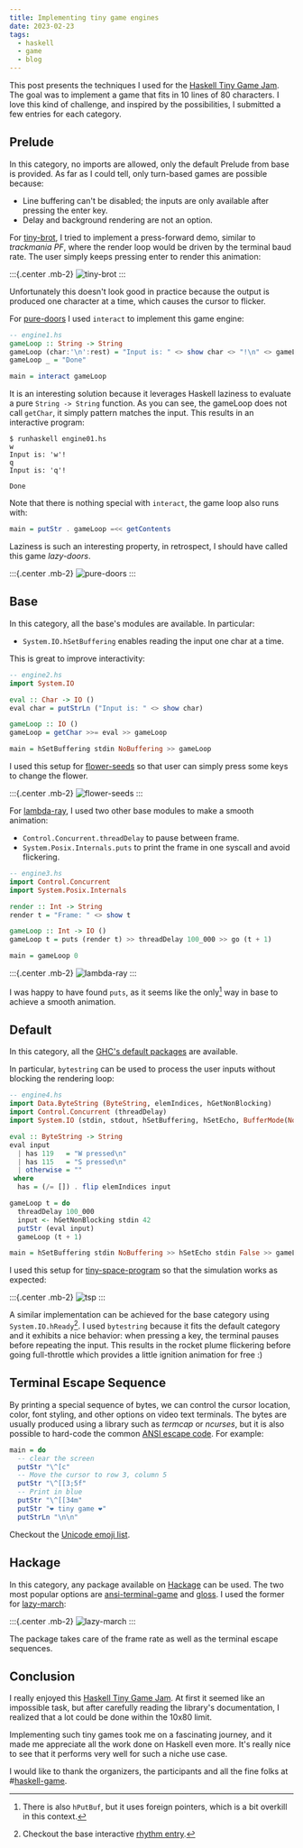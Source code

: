 ```yaml
---
title: Implementing tiny game engines
date: 2023-02-23
tags:
  - haskell
  - game
  - blog
---
```


This post presents the techniques I used for the [Haskell Tiny Game Jam][tiny-games-hs].
The goal was to implement a game that fits in 10 lines of 80 characters.
I love this kind of challenge, and inspired by the possibilities, I submitted a few entries for each category.

## Prelude

In this category, no imports are allowed, only the default Prelude from base is provided.
As far as I could tell, only turn-based games are possible because:

- Line buffering can't be disabled; the inputs are only available after pressing the enter key.
- Delay and background rendering are not an option.

For [tiny-brot], I tried to implement a press-forward demo, similar to *trackmania PF*, where
the render loop would be driven by the terminal baud rate.
The user simply keeps pressing enter to render this animation:

:::{.center .mb-2}
![tiny-brot](../static/tiny-brot.gif)
:::

Unfortunately this doesn't look good in practice because the output is produced one character at a time, which causes the cursor to flicker.

For [pure-doors] I used `interact` to implement this game engine:

```haskell
-- engine1.hs
gameLoop :: String -> String
gameLoop (char:'\n':rest) = "Input is: " <> show char <> "!\n" <> gameLoop rest
gameLoop _ = "Done"

main = interact gameLoop
```

It is an interesting solution because it leverages Haskell laziness to evaluate
a pure `String -> String` function. As you can see, the gameLoop does not
call `getChar`, it simply pattern matches the input. This results in
an interactive program:

```ShellSession
$ runhaskell engine01.hs
w
Input is: 'w'!
q
Input is: 'q'!

Done
```

Note that there is nothing special with `interact`, the game loop also runs with:

```haskell
main = putStr . gameLoop =<< getContents
```

Laziness is such an interesting property, in retrospect, I should have called this game *lazy-doors*.

:::{.center .mb-2}
![pure-doors](../static/pure-doors.png)
:::


## Base

In this category, all the base's modules are available. In particular:

- `System.IO.hSetBuffering` enables reading the input one char at a time.

This is great to improve interactivity:

```haskell
-- engine2.hs
import System.IO

eval :: Char -> IO ()
eval char = putStrLn ("Input is: " <> show char)

gameLoop :: IO ()
gameLoop = getChar >>= eval >> gameLoop

main = hSetBuffering stdin NoBuffering >> gameLoop
```

I used this setup for [flower-seeds] so that user can simply press some keys to change the flower.

:::{.center .mb-2}
![flower-seeds](../static/flower-seeds.png)
:::


For [lambda-ray], I used two other base modules to make a smooth animation:

- `Control.Concurrent.threadDelay` to pause between frame.
- `System.Posix.Internals.puts` to print the frame in one syscall and avoid flickering.

```haskell
-- engine3.hs
import Control.Concurrent
import System.Posix.Internals

render :: Int -> String
render t = "Frame: " <> show t

gameLoop :: Int -> IO ()
gameLoop t = puts (render t) >> threadDelay 100_000 >> go (t + 1)

main = gameLoop 0
```

:::{.center .mb-2}
![lambda-ray](../static/lambda-ray.gif)
:::

I was happy to have found `puts`, as it seems like the only[^1] way in base to achieve a smooth animation.

[^1]: There is also `hPutBuf`, but it uses foreign pointers, which is a bit overkill in this context.


## Default

In this category, all the [GHC's default packages][ghc-default] are available.

In particular, `bytestring` can be used to process the user inputs without blocking the rendering loop:

```haskell
-- engine4.hs
import Data.ByteString (ByteString, elemIndices, hGetNonBlocking)
import Control.Concurrent (threadDelay)
import System.IO (stdin, stdout, hSetBuffering, hSetEcho, BufferMode(NoBuffering))

eval :: ByteString -> String
eval input
  | has 119   = "W pressed\n"
  | has 115   = "S pressed\n"
  | otherwise = ""
 where
  has = (/= []) . flip elemIndices input

gameLoop t = do
  threadDelay 100_000
  input <- hGetNonBlocking stdin 42
  putStr (eval input)
  gameLoop (t + 1)

main = hSetBuffering stdin NoBuffering >> hSetEcho stdin False >> gameLoop 0
```

I used this setup for [tiny-space-program][tsp] so that the simulation works as expected:

:::{.center .mb-2}
![tsp](../static/tsp.gif)
:::

A similar implementation can be achieved for the base category using `System.IO.hReady`[^2].
I used `bytestring` because it fits the default category and it exhibits a nice behavior:
when pressing a key, the terminal pauses before repeating the input.
This results in the rocket plume flickering before going full-throttle which provides a little ignition animation for free :)

[^2]: Checkout the base interactive [rhythm entry](https://github.com/haskell-game/tiny-games-hs/tree/main/base/rhythm#readme).

## Terminal Escape Sequence

By printing a special sequence of bytes, we can control the cursor location, color, font styling, and other options on video text terminals.
The bytes are usually produced using a library such as *termcap* or *ncurses*, but it is also possible to hard-code the common [ANSI escape code][ansi-escape-code].
For example:

```haskell
main = do
  -- clear the screen
  putStr "\^[c"
  -- Move the cursor to row 3, column 5
  putStr "\^[[3;5f"
  -- Print in blue
  putStr "\^[[34m"
  putStr "❤ tiny game ❤"
  putStrLn "\n\n"
```

Checkout the [Unicode emoji list](https://unicode.org/emoji/charts/full-emoji-list.html).

## Hackage

In this category, any package available on [Hackage][hackage] can be used. The two most popular options are [ansi-terminal-game] and [gloss].
I used the former for [lazy-march]:

:::{.center .mb-2}
![lazy-march](../static/lazy-march.gif)
:::

The package takes care of the frame rate as well as the terminal escape sequences.


## Conclusion

I really enjoyed this [Haskell Tiny Game Jam][tiny-games-hs].
At first it seemed like an impossible task, but after carefully reading the library's documentation,
I realized that a lot could be done within the 10x80 limit.

Implementing such tiny games took me on a fascinating journey, and it made me appreciate
all the work done on Haskell even more. It's really nice to see that it performs very
well for such a niche use case.

I would like to thank the organizers, the participants and all the fine folks at #[haskell-game](https://matrix.to/#/#haskell-game:matrix.org).

[tiny-games-hs]: https://github.com/haskell-game/tiny-games-hs#readme
[pure-doors]: https://github.com/haskell-game/tiny-games-hs/tree/main/prelude/pure-doors#readme
[tiny-brot]: https://github.com/haskell-game/tiny-games-hs/tree/main/prelude/tiny-brot#readme
[flower-seeds]: https://github.com/haskell-game/tiny-games-hs/tree/main/base/flower-seeds#readme
[lambda-ray]: https://github.com/haskell-game/tiny-games-hs/tree/main/base/lambda-ray#readme
[tsp]: https://github.com/haskell-game/tiny-games-hs/tree/main/default/tsp#readme
[lazy-march]: https://github.com/haskell-game/tiny-games-hs/tree/main/hackage/lazy-march#readme
[ansi-escape-code]: https://en.wikipedia.org/wiki/ANSI_escape_code
[ghc-default]: https://downloads.haskell.org/ghc/latest/docs/libraries/index.html
[ansi-terminal-game]: https://hackage.haskell.org/package/ansi-terminal-game
[gloss]: https://hackage.haskell.org/package/gloss
[hackage]: https://hackage.haskell.org
